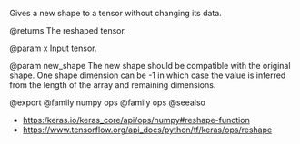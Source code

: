 Gives a new shape to a tensor without changing its data.

@returns
    The reshaped tensor.

@param x
Input tensor.

@param new_shape
The new shape should be compatible with the original shape.
One shape dimension can be -1 in which case the value is
inferred from the length of the array and remaining dimensions.

@export
@family numpy ops
@family ops
@seealso
+ <https:/keras.io/keras_core/api/ops/numpy#reshape-function>
+ <https://www.tensorflow.org/api_docs/python/tf/keras/ops/reshape>
